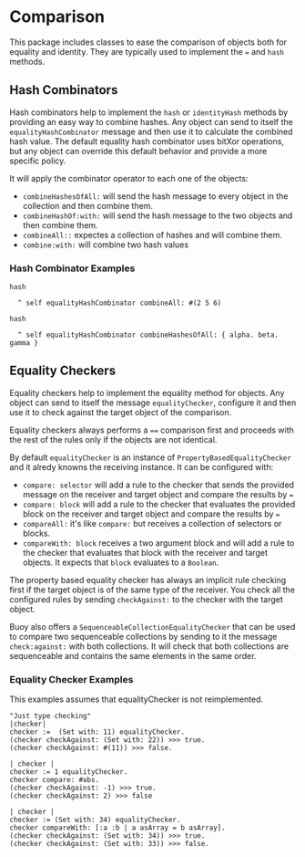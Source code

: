 # Comparison

This package includes classes to ease the comparison of objects both for
equality and identity. They are typically used to implement the `=` and `hash` methods.

## Hash Combinators

Hash combinators help to implement the `hash` or `identityHash` methods by
providing an easy way to combine hashes. Any object can send to itself the
`equalityHashCombinator` message and then use it to calculate the combined hash
value. The default equality hash combinator uses bitXor operations, but any
object can override this default behavior and provide a more specific policy.

It will apply the combinator operator to each one of the objects:

- `combineHashesOfAll:` will send the hash message to every object in the
  collection and then combine them.
- `combineHashOf:with:` will send the hash message to the two objects and then
  combine them.
- `combineAll::` expectes a collection of hashes and will combine them.
- `combine:with:` will combine two hash values

### Hash Combinator Examples

```smalltalk
hash

  ^ self equalityHashCombinator combineAll: #(2 5 6)

hash

  ^ self equalityHashCombinator combineHashesOfAll: { alpha. beta. gamma }
```

## Equality Checkers

Equality checkers help to implement the equality method for objects. Any object
can send to itself the message `equalityChecker`, configure it and then use it
to check against the target object of the comparison.

Equality checkers always performs a `==` comparison first and proceeds with the
rest of the rules only if the objects are not identical.

By default `equalityChecker` is an instance of `PropertyBasedEqualityChecker`
and it alredy knowns the receiving instance. It can be configured with:

- `compare: selector` will add a rule to the checker that sends the provided
  message on the receiver and target object and compare the results by `=`
- `compare: block` will add a rule to the checker that evaluates the provided
  block on the receiver and target object and compare the results by `=`
- `compareAll:` it's like `compare:` but receives a collection of selectors or blocks.
- `compareWith: block` receives a two argument block and will add a rule to the
  checker that evaluates that block with the receiver and target objects. It
  expects that `block` evaluates to a `Boolean`.

The property based equality checker has always an implicit rule checking first
if the target object is of the same type of the receiver. You check all the
configured rules by sending `checkAgainst:` to the checker with the target object.

Buoy also offers a `SequenceableCollectionEqualityChecker` that can be used to
compare two sequenceable collections by sending to it the message
`check:against:` with both collections. It will check that both collections are
sequenceable and contains the same elements in the same order.

### Equality Checker Examples

This examples assumes that equalityChecker is not reimplemented.

```smalltalk
"Just type checking"
|checker|
checker :=  (Set with: 11) equalityChecker.
(checker checkAgainst: (Set with: 22)) >>> true.
(checker checkAgainst: #(11)) >>> false.
```

```smalltalk
| checker |
checker := 1 equalityChecker.
checker compare: #abs.
(checker checkAgainst: -1) >>> true.
(checker checkAgainst: 2) >>> false      
```

```smalltalk
| checker |
checker := (Set with: 34) equalityChecker.
checker compareWith: [:a :b | a asArray = b asArray].
(checker checkAgainst: (Set with: 34)) >>> true.
(checker checkAgainst: (Set with: 33)) >>> false.
```
